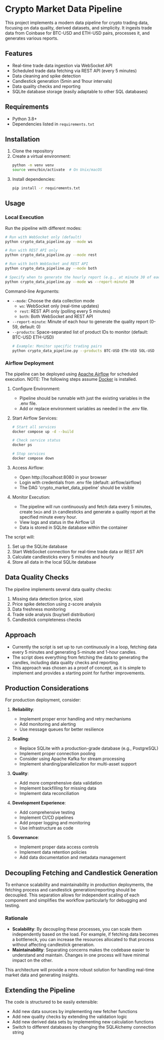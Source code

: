 # Crypto Market Data Pipeline

This project implements a modern data pipeline for crypto trading data, focusing on data quality, derived datasets, and simplicity. It ingests trade data from Coinbase for BTC-USD and ETH-USD pairs, processes it, and generates various reports.

## Features

- Real-time trade data ingestion via WebSocket API
- Scheduled trade data fetching via REST API (every 5 minutes)
- Data cleaning and spike detection
- Candlestick generation (5min and 1hour intervals)
- Data quality checks and reporting
- SQLite database storage (easily adaptable to other SQL databases)

## Requirements

- Python 3.8+
- Dependencies listed in `requirements.txt`

## Installation

1. Clone the repository
2. Create a virtual environment:
   ```bash
   python -m venv venv
   source venv/bin/activate  # On Unix/macOS
   ```
3. Install dependencies:
   ```bash
   pip install -r requirements.txt
   ```

## Usage

### Local Execution

Run the pipeline with different modes:

```bash
# Run with WebSocket only (default)
python crypto_data_pipeline.py --mode ws

# Run with REST API only
python crypto_data_pipeline.py --mode rest

# Run with both WebSocket and REST API
python crypto_data_pipeline.py --mode both

# Specify when to generate the hourly report (e.g., at minute 30 of each hour)
python crypto_data_pipeline.py --mode ws --report-minute 30
```

Command-line Arguments:
- `--mode`: Choose the data collection mode
  - `ws`: WebSocket only (real-time updates)
  - `rest`: REST API only (polling every 5 minutes)
  - `both`: Both WebSocket and REST API
- `--report-minute`: Minute of each hour to generate the quality report (0-59, default: 0)
- `--products`: Space-separated list of product IDs to monitor (default: BTC-USD ETH-USD)
  ```bash
  # Example: Monitor specific trading pairs
  python crypto_data_pipeline.py --products BTC-USD ETH-USD SOL-USD
  ```

### Airflow Deployment

The pipeline can be deployed using [Apache Airflow](https://airflow.apache.org/docs/apache-airflow/2.6.0/) for scheduled execution. NOTE: The following steps assume [Docker](https://docs.docker.com/engine/install/ubuntu/) is installed.

1. Configure Environment:
   - Pipeline should be runnable with just the existing variables in the .env file.
   - Add or replace environment variables as needed in the .env file.

2. Start Airflow Services:
   ```bash
   # Start all services
   docker compose up -d --build

   # Check service status
   docker ps

   # Stop services
   docker compose down
   ```

3. Access Airflow:   
   - Open http://localhost:8080 in your browser
   - Login with credentials from .env file (default: airflow/airflow)
   - The DAG 'crypto_market_data_pipeline' should be visible

4. Monitor Execution:
   - The pipeline will run continuously and fetch data every 5 minutes, create `5min` and `1h` candlesticks and generate a quality report at the specified minute every hour.
   - View logs and status in the Airflow UI
   - Data is stored in SQLite database within the container

The script will:
1. Set up the SQLite database
2. Start WebSocket connection for real-time trade data or REST API
3. Calculate candlesticks every 5 minutes and hourly
4. Store all data in the local SQLite database

## Data Quality Checks

The pipeline implements several data quality checks:
1. Missing data detection (price, size)
2. Price spike detection using z-score analysis
3. Data freshness monitoring
4. Trade side analysis (buy/sell distribution)
5. Candlestick completeness checks

## Approach

- Currently the script is set up to run continuously in a loop, fetching data every 5 minutes and generating 5-minute and 1-hour candles.
- The script does everything from fetching the data to generating the candles, including data quality checks and reporting.
- This approach was chosen as a proof of concept, as it is simple to implement and provides a starting point for further improvements.


## Production Considerations

For production deployment, consider:

1. **Reliability**:
   - Implement proper error handling and retry mechanisms
   - Add monitoring and alerting
   - Use message queues for better resilience

2. **Scaling**:
   - Replace SQLite with a production-grade database (e.g., PostgreSQL)
   - Implement proper connection pooling
   - Consider using Apache Kafka for stream processing
   - Implement sharding/parallelization for multi-asset support

3. **Quality**:
   - Add more comprehensive data validation
   - Implement backfilling for missing data
   - Implement data reconciliation

4. **Development Experience**:
   - Add comprehensive testing
   - Implement CI/CD pipelines
   - Add proper logging and monitoring
   - Use infrastructure as code

5. **Governance**:
   - Implement proper data access controls
   - Implement data retention policies
   - Add data documentation and metadata management

## Decoupling Fetching and Candlestick Generation

To enhance scalability and maintainability in production deployments, the fetching process and candlestick generation/reporting should be decoupled.
This separation allows for independent scaling of each component and simplifies the workflow particularly for debugging and testing.

### Rationale
- **Scalability**: By decoupling these processes, you can scale them independently based on the load. For example, if fetching data becomes a bottleneck, you can increase the resources allocated to that process without affecting candlestick generation.
- **Maintainability**: Separating concerns makes the codebase easier to understand and maintain. Changes in one process will have minimal impact on the other.

This architecture will provide a more robust solution for handling real-time market data and generating insights.

## Extending the Pipeline

The code is structured to be easily extensible:
- Add new data sources by implementing new fetcher functions
- Add new quality checks by extending the validation logic
- Add new derived data sets by implementing new calculation functions
- Switch to different databases by changing the SQLAlchemy connection string
